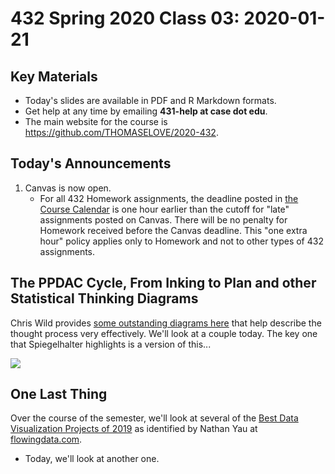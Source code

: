 # 432 Spring 2020 Class 03: 2020-01-21

## Key Materials

- Today's slides are available in PDF and R Markdown formats.
- Get help at any time by emailing **431-help at case dot edu**.
- The main website for the course is https://github.com/THOMASELOVE/2020-432.

## Today's Announcements

1. Canvas is now open. 
    - For all 432 Homework assignments, the deadline posted in [the Course Calendar](https://github.com/THOMASELOVE/2020-432/blob/master/calendar.md) is one hour earlier than the cutoff for "late" assignments posted on Canvas. There will be no penalty for Homework received before the Canvas deadline. This "one extra hour" policy applies only to Homework and not to other types of 432 assignments.

## The PPDAC Cycle, From Inking to Plan and other Statistical Thinking Diagrams

Chris Wild provides [some outstanding diagrams here](https://www.stat.auckland.ac.nz/~wild/StatThink/) that help describe the thought process very effectively. We'll look at a couple today. The key one that Spiegelhalter highlights is a version of this...

![](https://github.com/THOMASELOVE/2020-432/blob/master/classes/class02/figures/PPDAC_tweet_2018-12-06.png)

## One Last Thing

Over the course of the semester, we'll look at several of the [Best Data Visualization Projects of 2019](https://flowingdata.com/2019/12/19/best-data-visualization-projects-of-2019/) as identified by Nathan Yau at [flowingdata.com](https://flowingdata.com/). 

- Today, we'll look at another one.
